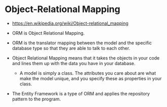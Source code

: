 # Object-Relational Mapping

* https://en.wikipedia.org/wiki/Object-relational_mapping

* ORM is Object Relational Mapping.
* ORM is the translator mapping between the model and the specific database type so that they are able to talk to each other.
* Object Relational Mapping means that it takes the objects in your code and lines them up with the data you have in your database.
  * A model is simply a class. The attributes you care about are what make the model unique, and you specify these as properties in your class.
* The Entity Framework is a type of ORM and applies the repository pattern to the program.
